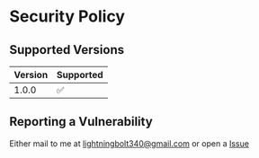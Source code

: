 # Security Policy

## Supported Versions

| Version | Supported          |
|---------|--------------------|
| 1.0.0   | :white_check_mark: |

## Reporting a Vulnerability

Either mail to me at lightningbolt340@gmail.com or open a [Issue](www.github.com/Tennis-Serve-Analysis/issues)
